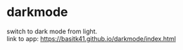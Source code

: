 # darkmode
switch to dark mode from light.<br />
link to app: https://basitk41.github.io/darkmode/index.html
